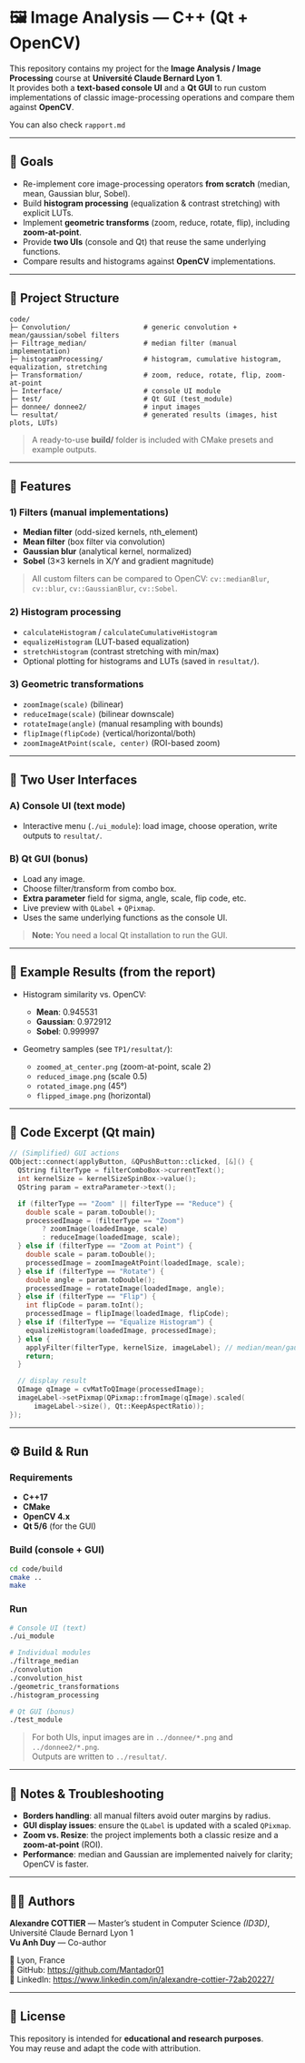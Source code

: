 # 🖼️ Image Analysis — C++ (Qt + OpenCV)

This repository contains my project for the **Image Analysis / Image Processing** course at **Université Claude Bernard Lyon 1**.  
It provides both a **text-based console UI** and a **Qt GUI** to run custom implementations of classic image-processing operations and compare them against **OpenCV**.

You can also check ``` rapport.md ```

---

## 🎯 Goals

- Re-implement core image-processing operators **from scratch** (median, mean, Gaussian blur, Sobel).  
- Build **histogram processing** (equalization & contrast stretching) with explicit LUTs.  
- Implement **geometric transforms** (zoom, reduce, rotate, flip), including **zoom-at-point**.  
- Provide **two UIs** (console and Qt) that reuse the same underlying functions.  
- Compare results and histograms against **OpenCV** implementations.

---

## 🧭 Project Structure

```
code/
├─ Convolution/                  # generic convolution + mean/gaussian/sobel filters
├─ Filtrage_median/              # median filter (manual implementation)
├─ histogramProcessing/          # histogram, cumulative histogram, equalization, stretching
├─ Transformation/               # zoom, reduce, rotate, flip, zoom-at-point
├─ Interface/                    # console UI module
├─ test/                         # Qt GUI (test_module)
├─ donnee/ donnee2/              # input images
└─ resultat/                     # generated results (images, hist plots, LUTs)
```

> A ready-to-use **build/** folder is included with CMake presets and example outputs.

---

## 🧪 Features

### 1) Filters (manual implementations)
- **Median filter** (odd-sized kernels, nth_element)
- **Mean filter** (box filter via convolution)
- **Gaussian blur** (analytical kernel, normalized)
- **Sobel** (3×3 kernels in X/Y and gradient magnitude)

> All custom filters can be compared to OpenCV: `cv::medianBlur`, `cv::blur`, `cv::GaussianBlur`, `cv::Sobel`.

### 2) Histogram processing
- `calculateHistogram` / `calculateCumulativeHistogram`
- `equalizeHistogram` (LUT-based equalization)
- `stretchHistogram` (contrast stretching with min/max)
- Optional plotting for histograms and LUTs (saved in `resultat/`).

### 3) Geometric transformations
- `zoomImage(scale)` (bilinear)
- `reduceImage(scale)` (bilinear downscale)
- `rotateImage(angle)` (manual resampling with bounds)
- `flipImage(flipCode)` (vertical/horizontal/both)
- `zoomImageAtPoint(scale, center)` (ROI-based zoom)

---

## 🧰 Two User Interfaces

### A) Console UI (text mode)
- Interactive menu (`./ui_module`): load image, choose operation, write outputs to `resultat/`.

### B) Qt GUI (bonus)
- Load any image.
- Choose filter/transform from combo box.
- **Extra parameter** field for sigma, angle, scale, flip code, etc.
- Live preview with `QLabel` + `QPixmap`.
- Uses the same underlying functions as the console UI.

> **Note:** You need a local Qt installation to run the GUI.

---

## 🧪 Example Results (from the report)

- Histogram similarity vs. OpenCV:
  - **Mean**: 0.945531  
  - **Gaussian**: 0.972912  
  - **Sobel**: 0.999997

- Geometry samples (see `TP1/resultat/`):
  - `zoomed_at_center.png` (zoom-at-point, scale 2)
  - `reduced_image.png` (scale 0.5)
  - `rotated_image.png` (45°)
  - `flipped_image.png` (horizontal)

---

## 🧩 Code Excerpt (Qt main)

```cpp
// (Simplified) GUI actions
QObject::connect(applyButton, &QPushButton::clicked, [&]() {
  QString filterType = filterComboBox->currentText();
  int kernelSize = kernelSizeSpinBox->value();
  QString param = extraParameter->text();

  if (filterType == "Zoom" || filterType == "Reduce") {
    double scale = param.toDouble();
    processedImage = (filterType == "Zoom")
        ? zoomImage(loadedImage, scale)
        : reduceImage(loadedImage, scale);
  } else if (filterType == "Zoom at Point") {
    double scale = param.toDouble();
    processedImage = zoomImageAtPoint(loadedImage, scale);
  } else if (filterType == "Rotate") {
    double angle = param.toDouble();
    processedImage = rotateImage(loadedImage, angle);
  } else if (filterType == "Flip") {
    int flipCode = param.toInt();
    processedImage = flipImage(loadedImage, flipCode);
  } else if (filterType == "Equalize Histogram") {
    equalizeHistogram(loadedImage, processedImage);
  } else {
    applyFilter(filterType, kernelSize, imageLabel); // median/mean/gaussian/sobel
    return;
  }

  // display result
  QImage qImage = cvMatToQImage(processedImage);
  imageLabel->setPixmap(QPixmap::fromImage(qImage).scaled(
      imageLabel->size(), Qt::KeepAspectRatio));
});
```

---

## ⚙️ Build & Run

### Requirements
- **C++17**
- **CMake**
- **OpenCV 4.x**
- **Qt 5/6** (for the GUI)

### Build (console + GUI)
```bash
cd code/build
cmake ..
make
```

### Run
```bash
# Console UI (text)
./ui_module

# Individual modules
./filtrage_median
./convolution
./convolution_hist
./geometric_transformations
./histogram_processing

# Qt GUI (bonus)
./test_module
```
> For both UIs, input images are in `../donnee/*.png` and `../donnee2/*.png`.  
> Outputs are written to `../resultat/`.

---

## 🧠 Notes & Troubleshooting

- **Borders handling**: all manual filters avoid outer margins by radius.  
- **GUI display issues**: ensure the `QLabel` is updated with a scaled `QPixmap`.  
- **Zoom vs. Resize**: the project implements both a classic resize and a **zoom-at-point** (ROI).  
- **Performance**: median and Gaussian are implemented naively for clarity; OpenCV is faster.

---

## 👨‍💻 Authors

**Alexandre COTTIER** — Master’s student in Computer Science *(ID3D)*, Université Claude Bernard Lyon 1  
**Vu Anh Duy** — Co-author

📍 Lyon, France  
🔗 GitHub: https://github.com/Mantador01  
🔗 LinkedIn: https://www.linkedin.com/in/alexandre-cottier-72ab20227/

---

## 📜 License

This repository is intended for **educational and research purposes**.  
You may reuse and adapt the code with attribution.
